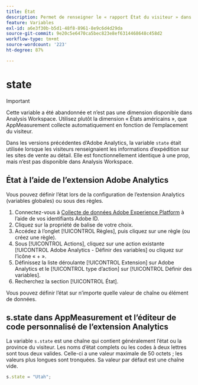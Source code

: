 ```yaml
---
title: État
description: Permet de renseigner le « rapport État du visiteur » dans Reports & Analytics.
feature: Variables
exl-id: a6e3f30b-b5d1-48f8-8961-8e9c6d4d29da
source-git-commit: 9e20c5e6470ca5bec823e8ef6314468648c458d2
workflow-type: tm+mt
source-wordcount: '223'
ht-degree: 87%

---
```


# state

>[!IMPORTANT]
>
>Cette variable a été abandonnée et n’est pas une dimension disponible dans Analysis Workspace. Utilisez plutôt la dimension « États américains », que AppMeasurement collecte automatiquement en fonction de l’emplacement du visiteur.

Dans les versions précédentes d’Adobe Analytics, la variable `state` était utilisée lorsque les visiteurs renseignaient les informations d’expédition sur les sites de vente au détail. Elle est fonctionnellement identique à une prop, mais n’est pas disponible dans Analysis Workspace.

## État à l’aide de l’extension Adobe Analytics

Vous pouvez définir l’état lors de la configuration de l’extension Analytics (variables globales) ou sous des règles.

1. Connectez-vous à [Collecte de données Adobe Experience Platform](https://experience.adobe.com/data-collection) à l’aide de vos identifiants Adobe ID.
2. Cliquez sur la propriété de balise de votre choix.
3. Accédez à l’onglet [!UICONTROL Règles], puis cliquez sur une règle (ou créez une règle).
4. Sous [!UICONTROL Actions], cliquez sur une action existante [!UICONTROL Adobe Analytics - Définir des variables] ou cliquez sur l’icône « + ».
5. Définissez la liste déroulante [!UICONTROL Extension] sur Adobe Analytics et le [!UICONTROL type d’action] sur [!UICONTROL Définir des variables].
6. Recherchez la section [!UICONTROL État].

Vous pouvez définir l’état sur n’importe quelle valeur de chaîne ou élément de données.

## s.state dans AppMeasurement et l’éditeur de code personnalisé de l’extension Analytics

La variable `s.state` est une chaîne qui contient généralement l’état ou la province du visiteur. Les noms d’état complets ou les codes à deux lettres sont tous deux valides. Celle-ci a une valeur maximale de 50 octets ; les valeurs plus longues sont tronquées. Sa valeur par défaut est une chaîne vide.

```js
s.state = "Utah";
```
